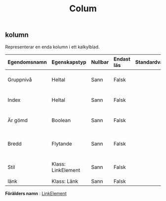 ﻿---
title: Colum
second_title: Aspose.Cells Cloud Documen
type: docs
url: /sv/specification/model/column/
description: "Aspose.Cells Molnmodellspecifikation: Kolumn. Hantera enkelt Excel och andra kalkylarksdokument med funktioner som att öppna, generera, redigera, dela, slå samman, jämföra och konvertera"
kwords: Excel, Office, Kalkylblad, Cloud REST API, Kolumn
weight: 50
---
## **kolumn**

 Representerar en enda kolumn i ett kalkylblad.

| Egendomsnamn| Egenskapstyp| Nullbar| Endast läs| Standardvärde| Beskrivning|
|:- |:- |:- |:- |:- |:- |
| Gruppnivå| Heltal| Sann| Falsk|| Hämtar gruppnivån för kolumnen.|
| Index| Heltal| Sann| Falsk|| Hämtar indexet för denna kolumn.|
| Är gömd| Boolean| Sann| Falsk|| Indikerar om kolumnen är dold.|
| Bredd| Flytande| Sann| Falsk|| Hämtar och ställer in kolumnbredden i teckenenhet.|
| Stil| Klass: LinkElement| Sann| Falsk|| Får stilen på den här kolumnen.|
| länk| Klass: Länk| Sann| Falsk|||

**Förälders namn** : [LinkElement](/specification/model/linkelement)

